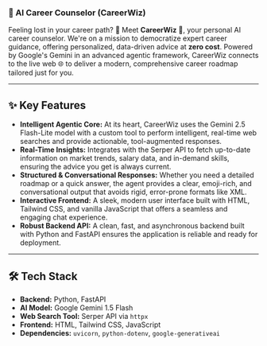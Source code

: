 ### 🤖 AI Career Counselor (CareerWiz)

Feeling lost in your career path? 🧭 Meet **CareerWiz** 🧙, your personal AI career counselor. We're on a mission to democratize expert career guidance, offering personalized, data-driven advice at **zero cost**. Powered by Google's Gemini in an advanced agentic framework, CareerWiz connects to the live web 🌐 to deliver a modern, comprehensive career roadmap tailored just for you.

---

## ✨ Key Features

* **Intelligent Agentic Core:** At its heart, CareerWiz uses the Gemini 2.5 Flash-Lite model with a custom tool to perform intelligent, real-time web searches and provide actionable, tool-augmented responses.
* **Real-Time Insights:** Integrates with the Serper API to fetch up-to-date information on market trends, salary data, and in-demand skills, ensuring the advice you get is always current.
* **Structured & Conversational Responses:** Whether you need a detailed roadmap or a quick answer, the agent provides a clear, emoji-rich, and conversational output that avoids rigid, error-prone formats like XML.
* **Interactive Frontend:** A sleek, modern user interface built with HTML, Tailwind CSS, and vanilla JavaScript that offers a seamless and engaging chat experience.
* **Robust Backend API:** A clean, fast, and asynchronous backend built with Python and FastAPI ensures the application is reliable and ready for deployment.

---

## 🛠️ Tech Stack

* **Backend:** Python, FastAPI
* **AI Model:** Google Gemini 1.5 Flash
* **Web Search Tool:** Serper API via `httpx`
* **Frontend:** HTML, Tailwind CSS, JavaScript
* **Dependencies:** `uvicorn`, `python-dotenv`, `google-generativeai`
